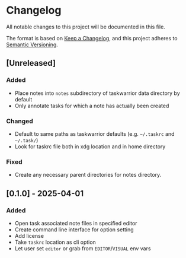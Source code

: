 # Changelog

All notable changes to this project will be documented in this file.

The format is based on [Keep a Changelog](https://keepachangelog.com/en/1.1.0/),
and this project adheres to [Semantic Versioning](https://semver.org/spec/v2.0.0.html).

## [Unreleased]

### Added

- Place notes into `notes` subdirectory of taskwarrior data directory by default
- Only annotate tasks for which a note has actually been created

### Changed

- Default to same paths as taskwarrior defaults (e.g. `~/.taskrc` and `~/.task/`)
- Look for taskrc file both in xdg location and in home directory

### Fixed

- Create any necessary parent directories for notes directory.

## [0.1.0] - 2025-04-01

### Added

- Open task associated note files in specified editor
- Create command line interface for option setting
- Add license
- Take `taskrc` location as cli option
- Let user set `editor` or grab from `EDITOR`/`VISUAL` env vars

